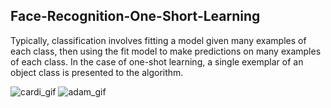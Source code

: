 ## Face-Recognition-One-Short-Learning
Typically, classification involves fitting a model given many examples of each class, then using the fit model to make predictions on many examples of each class.
In the case of one-shot learning, a single exemplar of an object class is presented to the algorithm.

![cardi_gif](https://user-images.githubusercontent.com/49407332/71677931-f1f04600-2da9-11ea-84b9-111963877aca.gif)
![adam_gif](https://user-images.githubusercontent.com/49407332/71678252-bbff9180-2daa-11ea-910d-b9a1aca2d9bc.gif)
